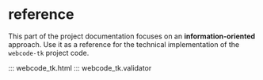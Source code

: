 # reference

This part of the project documentation focuses on
an **information-oriented** approach. Use it as a
reference for the technical implementation of the
`webcode-tk` project code.

::: webcode_tk.html
::: webcode_tk.validator
